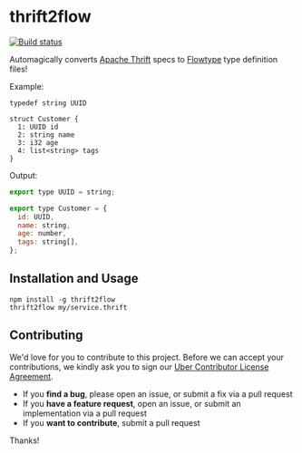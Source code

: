 # thrift2flow

[![Build status](https://badge.buildkite.com/56a997e5c7caeaa4969da9add5c6435a1d00381d4aee1edf6f.svg?branch=master)](https://buildkite.com/uberopensource/thrift2flow)

Automagically converts [Apache Thrift](https://thrift.apache.org/) specs to
[Flowtype](https://flow.org/) type definition files!

Example:

```thrift
typedef string UUID

struct Customer {
  1: UUID id
  2: string name
  3: i32 age
  4: list<string> tags
}
```

Output:

```js
export type UUID = string;

export type Customer = {
  id: UUID,
  name: string,
  age: number,
  tags: string[],
};
```

## Installation and Usage

```
npm install -g thrift2flow
thrift2flow my/service.thrift
```

## Contributing

We'd love for you to contribute to this project. Before we can accept your contributions, we kindly
ask you to sign our [Uber Contributor License Agreement](https://docs.google.com/a/uber.com/forms/d/1pAwS_-dA1KhPlfxzYLBqK6rsSWwRwH95OCCZrcsY5rk/viewform).

- If you **find a bug**, please open an issue, or submit a fix via a pull request
- If you **have a feature request**, open an issue, or submit an implementation via a pull request
- If you **want to contribute**, submit a pull request

Thanks!

